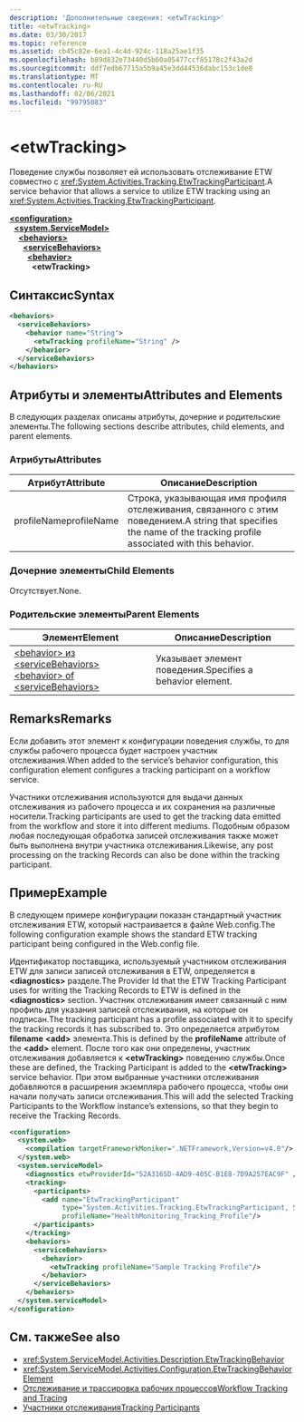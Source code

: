 ```yaml
---
description: 'Дополнительные сведения: <etwTracking>'
title: <etwTracking>
ms.date: 03/30/2017
ms.topic: reference
ms.assetid: cb45c82e-6ea1-4c4d-924c-118a25ae1f35
ms.openlocfilehash: b89d832e73440d5b60a05477ccf85178c2f43a2d
ms.sourcegitcommit: ddf7edb67715a5b9a45e3dd44536dabc153c1de0
ms.translationtype: MT
ms.contentlocale: ru-RU
ms.lasthandoff: 02/06/2021
ms.locfileid: "99795083"
---
```

# \<etwTracking>

<span data-ttu-id="059a7-102">Поведение службы позволяет ей использовать отслеживание ETW совместно с <xref:System.Activities.Tracking.EtwTrackingParticipant>.</span><span class="sxs-lookup"><span data-stu-id="059a7-102">A service behavior that allows a service to utilize ETW tracking using an <xref:System.Activities.Tracking.EtwTrackingParticipant>.</span></span>  
  
[**\<configuration>**](../configuration-element.md)\
&nbsp;&nbsp;[**\<system.ServiceModel>**](system-servicemodel-of-workflow.md)\
&nbsp;&nbsp;&nbsp;&nbsp;[**\<behaviors>**](behaviors-of-workflow.md)\
&nbsp;&nbsp;&nbsp;&nbsp;&nbsp;&nbsp;[**\<serviceBehaviors>**](servicebehaviors-of-workflow.md)\
&nbsp;&nbsp;&nbsp;&nbsp;&nbsp;&nbsp;&nbsp;&nbsp;[**\<behavior>**](behavior-of-servicebehaviors-of-workflow.md)\
&nbsp;&nbsp;&nbsp;&nbsp;&nbsp;&nbsp;&nbsp;&nbsp;&nbsp;&nbsp;**\<etwTracking>**  
  
## <a name="syntax"></a><span data-ttu-id="059a7-103">Синтаксис</span><span class="sxs-lookup"><span data-stu-id="059a7-103">Syntax</span></span>  
  
```xml  
<behaviors>
  <serviceBehaviors>
    <behavior name="String">
      <etwTracking profileName="String" />
    </behavior>
  </serviceBehaviors>
</behaviors>  
```  
  
## <a name="attributes-and-elements"></a><span data-ttu-id="059a7-104">Атрибуты и элементы</span><span class="sxs-lookup"><span data-stu-id="059a7-104">Attributes and Elements</span></span>  

 <span data-ttu-id="059a7-105">В следующих разделах описаны атрибуты, дочерние и родительские элементы.</span><span class="sxs-lookup"><span data-stu-id="059a7-105">The following sections describe attributes, child elements, and parent elements.</span></span>  
  
### <a name="attributes"></a><span data-ttu-id="059a7-106">Атрибуты</span><span class="sxs-lookup"><span data-stu-id="059a7-106">Attributes</span></span>  
  
|<span data-ttu-id="059a7-107">Атрибут</span><span class="sxs-lookup"><span data-stu-id="059a7-107">Attribute</span></span>|<span data-ttu-id="059a7-108">Описание</span><span class="sxs-lookup"><span data-stu-id="059a7-108">Description</span></span>|  
|---------------|-----------------|  
|<span data-ttu-id="059a7-109">profileName</span><span class="sxs-lookup"><span data-stu-id="059a7-109">profileName</span></span>|<span data-ttu-id="059a7-110">Строка, указывающая имя профиля отслеживания, связанного с этим поведением.</span><span class="sxs-lookup"><span data-stu-id="059a7-110">A string that specifies the name of the tracking profile associated with this behavior.</span></span>|  
  
### <a name="child-elements"></a><span data-ttu-id="059a7-111">Дочерние элементы</span><span class="sxs-lookup"><span data-stu-id="059a7-111">Child Elements</span></span>  

 <span data-ttu-id="059a7-112">Отсутствует.</span><span class="sxs-lookup"><span data-stu-id="059a7-112">None.</span></span>  
  
### <a name="parent-elements"></a><span data-ttu-id="059a7-113">Родительские элементы</span><span class="sxs-lookup"><span data-stu-id="059a7-113">Parent Elements</span></span>  
  
|<span data-ttu-id="059a7-114">Элемент</span><span class="sxs-lookup"><span data-stu-id="059a7-114">Element</span></span>|<span data-ttu-id="059a7-115">Описание</span><span class="sxs-lookup"><span data-stu-id="059a7-115">Description</span></span>|  
|-------------|-----------------|  
|[<span data-ttu-id="059a7-116">\<behavior> из \<serviceBehaviors></span><span class="sxs-lookup"><span data-stu-id="059a7-116">\<behavior> of \<serviceBehaviors></span></span>](behavior-of-servicebehaviors-of-workflow.md)|<span data-ttu-id="059a7-117">Указывает элемент поведения.</span><span class="sxs-lookup"><span data-stu-id="059a7-117">Specifies a behavior element.</span></span>|  
  
## <a name="remarks"></a><span data-ttu-id="059a7-118">Remarks</span><span class="sxs-lookup"><span data-stu-id="059a7-118">Remarks</span></span>  

 <span data-ttu-id="059a7-119">Если добавить этот элемент к конфигурации поведения службы, то для службы рабочего процесса будет настроен участник отслеживания.</span><span class="sxs-lookup"><span data-stu-id="059a7-119">When added to the service’s behavior configuration, this configuration element configures a tracking participant on a workflow service.</span></span>  
  
 <span data-ttu-id="059a7-120">Участники отслеживания используются для выдачи данных отслеживания из рабочего процесса и их сохранения на различные носители.</span><span class="sxs-lookup"><span data-stu-id="059a7-120">Tracking participants are used to get the tracking data emitted from the workflow and store it into different mediums.</span></span> <span data-ttu-id="059a7-121">Подобным образом любая последующая обработка записей отслеживания также может быть выполнена внутри участника отслеживания.</span><span class="sxs-lookup"><span data-stu-id="059a7-121">Likewise, any post processing on the tracking Records can also be done within the tracking participant.</span></span>  
  
## <a name="example"></a><span data-ttu-id="059a7-122">Пример</span><span class="sxs-lookup"><span data-stu-id="059a7-122">Example</span></span>  

 <span data-ttu-id="059a7-123">В следующем примере конфигурации показан стандартный участник отслеживания ETW, который настраивается в файле Web.config.</span><span class="sxs-lookup"><span data-stu-id="059a7-123">The following configuration example shows the standard ETW tracking participant being configured in the Web.config file.</span></span>  
  
 <span data-ttu-id="059a7-124">Идентификатор поставщика, используемый участником отслеживания ETW для записи записей отслеживания в ETW, определяется в **\<diagnostics>** разделе.</span><span class="sxs-lookup"><span data-stu-id="059a7-124">The Provider Id that the ETW Tracking Participant uses for writing the Tracking Records to ETW is defined in the **\<diagnostics>** section.</span></span> <span data-ttu-id="059a7-125">Участник отслеживания имеет связанный с ним профиль для указания записей отслеживания, на которые он подписан.</span><span class="sxs-lookup"><span data-stu-id="059a7-125">The tracking participant has a profile associated with it to specify the tracking records it has subscribed to.</span></span> <span data-ttu-id="059a7-126">Это определяется атрибутом **filename** **\<add>** элемента.</span><span class="sxs-lookup"><span data-stu-id="059a7-126">This is defined by the **profileName** attribute of the **\<add>** element.</span></span> <span data-ttu-id="059a7-127">После того как они определены, участник отслеживания добавляется к **\<etwTracking>** поведению службы.</span><span class="sxs-lookup"><span data-stu-id="059a7-127">Once these are defined, the Tracking Participant is added to the **\<etwTracking>** service behavior.</span></span> <span data-ttu-id="059a7-128">При этом выбранные участники отслеживания добавляются в расширения экземпляра рабочего процесса, чтобы они начали получать записи отслеживания.</span><span class="sxs-lookup"><span data-stu-id="059a7-128">This will add the selected Tracking Participants to the Workflow instance’s extensions, so that they begin to receive the Tracking Records.</span></span>  
  
```xml  
<configuration>
  <system.web>
    <compilation targetFrameworkMoniker=".NETFramework,Version=v4.0"/>
  </system.web>
  <system.serviceModel>
    <diagnostics etwProviderId="52A3165D-4AD9-405C-B1E8-7D9A257EAC9F" />
    <tracking>
      <participants>
        <add name="EtwTrackingParticipant"
             type="System.Activities.Tracking.EtwTrackingParticipant, System.Activities, Version=4.0.0.0, Culture=neutral, PublicKeyToken=31bf3856ad364e35"
             profileName="HealthMonitoring_Tracking_Profile"/>
      </participants>
    </tracking>
    <behaviors>
      <serviceBehaviors>
        <behavior>
          <etwTracking profileName="Sample Tracking Profile"/>  
        </behavior>
      </serviceBehaviors>
    </behaviors>
  </system.serviceModel>
</configuration>  
```  
  
## <a name="see-also"></a><span data-ttu-id="059a7-129">См. также</span><span class="sxs-lookup"><span data-stu-id="059a7-129">See also</span></span>

- <xref:System.ServiceModel.Activities.Description.EtwTrackingBehavior>
- <xref:System.ServiceModel.Activities.Configuration.EtwTrackingBehaviorElement>
- [<span data-ttu-id="059a7-130">Отслеживание и трассировка рабочих процессов</span><span class="sxs-lookup"><span data-stu-id="059a7-130">Workflow Tracking and Tracing</span></span>](../../../windows-workflow-foundation/workflow-tracking-and-tracing.md)
- [<span data-ttu-id="059a7-131">Участники отслеживания</span><span class="sxs-lookup"><span data-stu-id="059a7-131">Tracking Participants</span></span>](../../../windows-workflow-foundation/tracking-participants.md)
